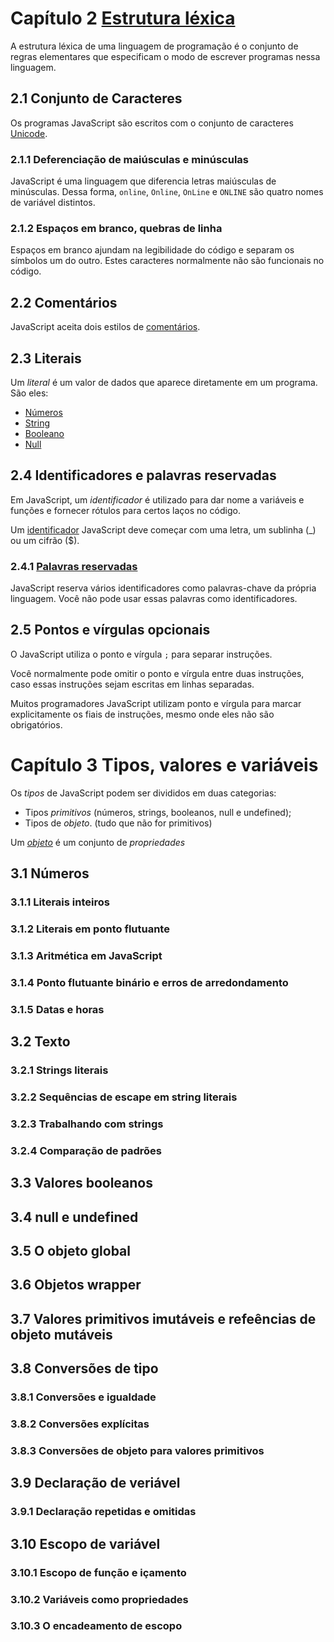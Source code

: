 # Capítulo 2 [Estrutura léxica](https://developer.mozilla.org/pt-BR/docs/Web/JavaScript/Reference/Lexical_grammar)

A estrutura léxica de uma linguagem de programação é o conjunto de regras elementares que especificam o modo de escrever programas nessa linguagem.

## 2.1 Conjunto de Caracteres

Os programas JavaScript são escritos com o conjunto de caracteres [Unicode](https://www.devmedia.com.br/unicode-conceitos-basicos/25169).

### 2.1.1 Deferenciação de maiúsculas e minúsculas

JavaScript é uma linguagem que diferencia letras maiúsculas de minúsculas. Dessa forma, `online`, `Online`, `OnLine` e `ONLINE` são quatro nomes de variável distintos.

### 2.1.2 Espaços em branco, quebras de linha

Espaços em branco ajundam na legibilidade do código e separam os símbolos um do outro. Estes caracteres normalmente não são funcionais no código.

## 2.2 Comentários

JavaScript aceita dois estilos de [comentários]().

## 2.3 Literais

Um _literal_ é um valor de dados que aparece diretamente em um programa. São eles:

- [Números]()
- [String]()
- [Booleano]()
- [Null]()

## 2.4 Identificadores e palavras reservadas

Em JavaScript, um _identificador_ é utilizado para dar nome a variáveis e funções e fornecer rótulos para certos laços no código.

Um [identificador]() JavaScript deve começar com uma letra, um sublinha (\_) ou um cifrão ($).

### 2.4.1 [Palavras reservadas](https://www.w3schools.com/js/js_reserved.asp)

JavaScript reserva vários identificadores como palavras-chave da própria linguagem. Você não pode usar essas palavras como identificadores.

## 2.5 Pontos e vírgulas opcionais

O JavaScript utiliza o ponto e vírgula `;` para separar instruções.

Você normalmente pode omitir o ponto e vírgula entre duas instruções, caso essas instruções sejam escritas em linhas separadas.

Muitos programadores JavaScript utilizam ponto e vírgula para marcar explicitamente os fiais de instruções, mesmo onde eles não são obrigatórios.

# Capítulo 3 Tipos, valores e variáveis

Os _tipos_ de JavaScript podem ser divididos em duas categorias:

- Tipos _primitivos_ (números, strings, booleanos, null e undefined);
- Tipos de _objeto_. (tudo que não for primitivos)

Um [_objeto_]() é um conjunto de _propriedades_

## 3.1 Números

### 3.1.1 Literais inteiros

### 3.1.2 Literais em ponto flutuante

### 3.1.3 Aritmética em JavaScript

### 3.1.4 Ponto flutuante binário e erros de arredondamento

### 3.1.5 Datas e horas

## 3.2 Texto

### 3.2.1 Strings literais

### 3.2.2 Sequências de escape em string literais

### 3.2.3 Trabalhando com strings

### 3.2.4 Comparação de padrões

## 3.3 Valores booleanos

## 3.4 null e undefined

## 3.5 O objeto global

## 3.6 Objetos wrapper

## 3.7 Valores primitivos imutáveis e refeências de objeto mutáveis

## 3.8 Conversões de tipo

### 3.8.1 Conversões e igualdade

### 3.8.2 Conversões explícitas

### 3.8.3 Conversões de objeto para valores primitivos

## 3.9 Declaração de veriável

### 3.9.1 Declaração repetidas e omitidas

## 3.10 Escopo de variável

### 3.10.1 Escopo de função e içamento

### 3.10.2 Variáveis como propriedades

### 3.10.3 O encadeamento de escopo
